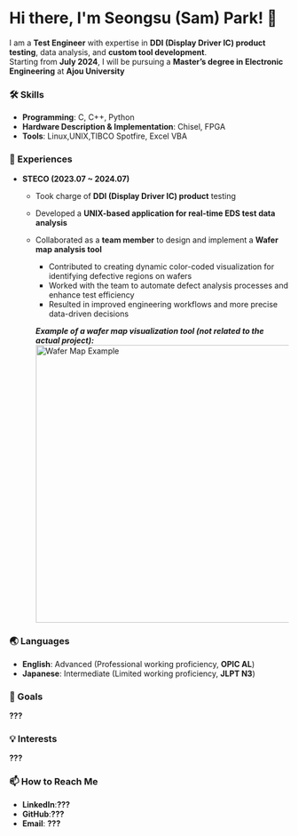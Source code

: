 # Hi there, I'm Seongsu (Sam) Park! 👋

I am a **Test Engineer** with expertise in **DDI (Display Driver IC) product testing**, data analysis, and **custom tool development**.  
Starting from **July 2024**, I will be pursuing a **Master’s degree in Electronic Engineering** at **Ajou University**
### 🛠️ Skills
- **Programming**: C, C++, Python
- **Hardware Description & Implementation**: Chisel, FPGA
- **Tools**: Linux,UNIX,TIBCO Spotfire, Excel VBA

### 🌱 Experiences
- **STECO (2023.07 ~ 2024.07)**  
  - Took charge of **DDI (Display Driver IC) product** testing  
  - Developed a **UNIX-based application for real-time EDS test data analysis**  
  - Collaborated as a **team member** to design and implement a **Wafer map analysis tool**  
    - Contributed to creating dynamic color-coded visualization for identifying defective regions on wafers  
    - Worked with the team to automate defect analysis processes and enhance test efficiency  
    - Resulted in improved engineering workflows and more precise data-driven decisions  

    ***Example of a wafer map visualization tool (not related to the actual project):***  
    <img src="https://github.com/user-attachments/assets/bb4eb821-db9e-4f7a-902f-8120afd8b29b" alt="Wafer Map Example" width="500"/>

### 🌏 Languages
- **English**: Advanced (Professional working proficiency, **OPIC AL**)  
- **Japanese**: Intermediate (Limited working proficiency, **JLPT N3**)

### 🚀 Goals
**???**

### 💡 Interests
**???**

### 📫 How to Reach Me
- **LinkedIn**:**???**
- **GitHub**:**???** 
- **Email**: **???**
